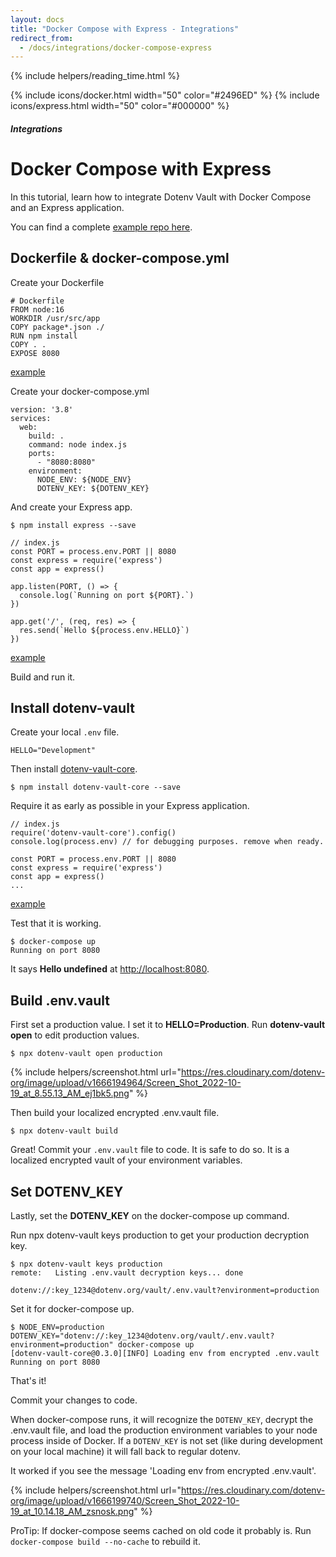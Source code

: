 ```yaml
---
layout: docs
title: "Docker Compose with Express - Integrations"
redirect_from:
  - /docs/integrations/docker-compose-express
---
```


{% include helpers/reading_time.html %}

{% include icons/docker.html width="50" color="#2496ED" %}
{% include icons/express.html width="50" color="#000000" %}

##### Integrations

# Docker Compose with Express

In this tutorial, learn how to integrate Dotenv Vault with Docker Compose and an Express application.

You can find a complete [example repo here](https://github.com/dotenv-org/integration-example-docker-compose-express).

## Dockerfile & docker-compose.yml

Create your Dockerfile

```
# Dockerfile
FROM node:16
WORKDIR /usr/src/app
COPY package*.json ./
RUN npm install
COPY . .
EXPOSE 8080
```
[example](https://github.com/dotenv-org/integration-example-docker-express/blob/master/Dockerfile)

Create your docker-compose.yml

```
version: '3.8'
services:
  web:
    build: .
    command: node index.js
    ports:
      - "8080:8080"
    environment:
      NODE_ENV: ${NODE_ENV}
      DOTENV_KEY: ${DOTENV_KEY}
```

And create your Express app.

```
$ npm install express --save
```

```
// index.js
const PORT = process.env.PORT || 8080
const express = require('express')
const app = express()

app.listen(PORT, () => {
  console.log(`Running on port ${PORT}.`)
})

app.get('/', (req, res) => {
  res.send(`Hello ${process.env.HELLO}`)
})
```
[example](https://github.com/dotenv-org/integration-example-docker-express/blob/master/index.js)

Build and run it.

## Install dotenv-vault

Create your local `.env` file.

```
HELLO="Development"
```

Then install [dotenv-vault-core](https://github.com/dotenv-org/dotenv-vault-core).

```
$ npm install dotenv-vault-core --save
```

Require it as early as possible in your Express application.

```
// index.js
require('dotenv-vault-core').config()
console.log(process.env) // for debugging purposes. remove when ready.

const PORT = process.env.PORT || 8080
const express = require('express')
const app = express()
...
```

[example](https://github.com/dotenv-org/integration-example-docker-express/blob/master/index.js)

Test that it is working.

```
$ docker-compose up
Running on port 8080
```

It says **Hello undefined** at [http://localhost:8080](http://localhost:8080).

## Build .env.vault

First set a production value. I set it to **HELLO=Production**. Run **dotenv-vault open** to edit production values.

```
$ npx dotenv-vault open production
```

{% include helpers/screenshot.html url="https://res.cloudinary.com/dotenv-org/image/upload/v1666194964/Screen_Shot_2022-10-19_at_8.55.13_AM_ej1bk5.png" %}

Then build your localized encrypted .env.vault file.

```
$ npx dotenv-vault build
```

Great! Commit your `.env.vault` file to code. It is safe to do so. It is a localized encrypted vault of your environment variables.

## Set DOTENV_KEY

Lastly, set the **DOTENV_KEY** on the docker-compose up command.

Run npx dotenv-vault keys production to get your production decryption key.

```
$ npx dotenv-vault keys production
remote:   Listing .env.vault decryption keys... done

dotenv://:key_1234@dotenv.org/vault/.env.vault?environment=production
```

Set it for docker-compose up.

```
$ NODE_ENV=production DOTENV_KEY="dotenv://:key_1234@dotenv.org/vault/.env.vault?environment=production" docker-compose up
[dotenv-vault-core@0.3.0][INFO] Loading env from encrypted .env.vault
Running on port 8080
```

That's it!

Commit your changes to code.

When docker-compose runs, it will recognize the `DOTENV_KEY`, decrypt the .env.vault file, and load the production environment variables to your node process inside of Docker. If a `DOTENV_KEY` is not set (like during development on your local machine) it will fall back to regular dotenv.

It worked if you see the message 'Loading env from encrypted .env.vault'.

{% include helpers/screenshot.html url="https://res.cloudinary.com/dotenv-org/image/upload/v1666199740/Screen_Shot_2022-10-19_at_10.14.18_AM_zsnosk.png" %}

ProTip: If docker-compose seems cached on old code it probably is. Run `docker-compose build --no-cache` to rebuild it.
